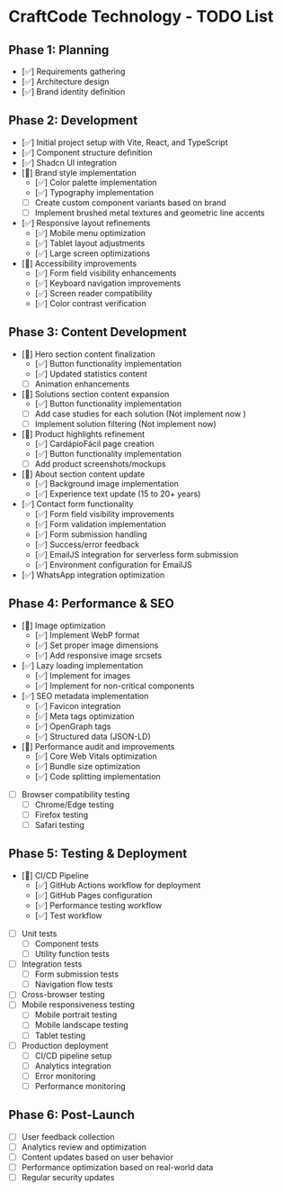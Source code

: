 # CraftCode Technology - TODO List

## Phase 1: Planning
- [✅] Requirements gathering
- [✅] Architecture design
- [✅] Brand identity definition

## Phase 2: Development
- [✅] Initial project setup with Vite, React, and TypeScript
- [✅] Component structure definition
- [✅] Shadcn UI integration
- [🏃] Brand style implementation
  - [✅] Color palette implementation
  - [✅] Typography implementation
  - [ ] Create custom component variants based on brand
  - [ ] Implement brushed metal textures and geometric line accents
- [✅] Responsive layout refinements
  - [✅] Mobile menu optimization
  - [✅] Tablet layout adjustments
  - [✅] Large screen optimizations
- [🏃] Accessibility improvements
  - [✅] Form field visibility enhancements
  - [✅] Keyboard navigation improvements
  - [✅] Screen reader compatibility
  - [✅] Color contrast verification

## Phase 3: Content Development
- [🏃] Hero section content finalization
  - [✅] Button functionality implementation
  - [✅] Updated statistics content
  - [ ] Animation enhancements
- [🏃] Solutions section content expansion
  - [✅] Button functionality implementation
  - [ ] Add case studies for each solution (Not implement now )
  - [ ] Implement solution filtering (Not implement now)
- [🏃] Product highlights refinement
  - [✅] CardápioFácil page creation
  - [✅] Button functionality implementation
  - [ ] Add product screenshots/mockups
- [🏃] About section content update
  - [✅] Background image implementation
  - [✅] Experience text update (15 to 20+ years)
- [✅] Contact form functionality
  - [✅] Form field visibility improvements
  - [✅] Form validation implementation
  - [✅] Form submission handling
  - [✅] Success/error feedback
  - [✅] EmailJS integration for serverless form submission
  - [✅] Environment configuration for EmailJS
- [✅] WhatsApp integration optimization

## Phase 4: Performance & SEO
- [🏃] Image optimization
  - [✅] Implement WebP format
  - [✅] Set proper image dimensions
  - [✅] Add responsive image srcsets
- [✅] Lazy loading implementation
  - [✅] Implement for images
  - [✅] Implement for non-critical components
- [✅] SEO metadata implementation
  - [✅] Favicon integration
  - [✅] Meta tags optimization
  - [✅] OpenGraph tags
  - [✅] Structured data (JSON-LD)
- [🏃] Performance audit and improvements
  - [✅] Core Web Vitals optimization
  - [✅] Bundle size optimization
  - [✅] Code splitting implementation
- [ ] Browser compatibility testing
  - [ ] Chrome/Edge testing
  - [ ] Firefox testing
  - [ ] Safari testing

## Phase 5: Testing & Deployment
- [🏃] CI/CD Pipeline
  - [✅] GitHub Actions workflow for deployment
  - [✅] GitHub Pages configuration
  - [✅] Performance testing workflow
  - [✅] Test workflow
- [ ] Unit tests
  - [ ] Component tests
  - [ ] Utility function tests
- [ ] Integration tests
  - [ ] Form submission tests
  - [ ] Navigation flow tests
- [ ] Cross-browser testing
- [ ] Mobile responsiveness testing
  - [ ] Mobile portrait testing
  - [ ] Mobile landscape testing
  - [ ] Tablet testing
- [ ] Production deployment
  - [ ] CI/CD pipeline setup
  - [ ] Analytics integration
  - [ ] Error monitoring
  - [ ] Performance monitoring

## Phase 6: Post-Launch
- [ ] User feedback collection
- [ ] Analytics review and optimization
- [ ] Content updates based on user behavior
- [ ] Performance optimization based on real-world data
- [ ] Regular security updates
